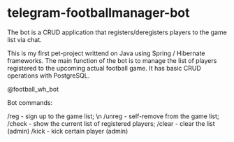# telegram-footballmanager-bot
The bot is a CRUD application that registers/deregisters players to the game list via chat.

This is my first pet-project writtend on Java using Spring / Hibernate frameworks. The main function of the bot is to manage the list of players registered to the upcoming actual football game. It has basic CRUD operations with PostgreSQL. 

@football_wh_bot

Bot commands:

/reg - sign up to the game list; \n
/unreg - self-remove from the game list;
/check - show the current list of registered players;
/clear - clear the list (admin)
/kick - kick certain player (admin)
